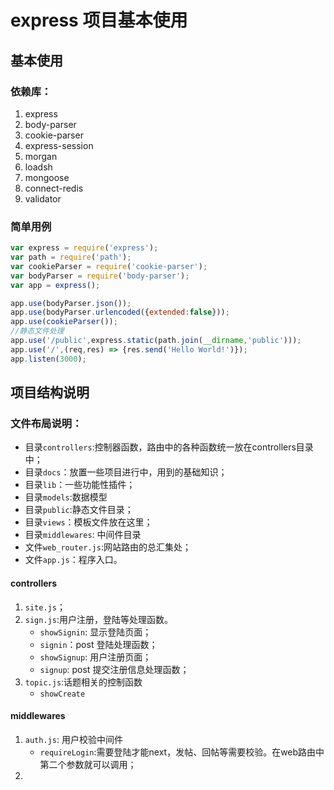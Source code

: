 # express 项目基本使用

## 基本使用

### 依赖库：
1. express
2. body-parser
3. cookie-parser
4. express-session
5. morgan
6. loadsh
7. mongoose
8. connect-redis
9. validator

### 简单用例
```javascript
var express = require('express');
var path = require('path');
var cookieParser = require('cookie-parser');
var bodyParser = require('body-parser');
var app = express();

app.use(bodyParser.json());
app.use(bodyParser.urlencoded({extended:false}));
app.use(cookieParser());
//静态文件处理
app.use('/public',express.static(path.join(__dirname,'public')));
app.use('/',(req,res) => {res.send('Hello World!')});
app.listen(3000);
```

## 项目结构说明
### 文件布局说明：
- 目录`controllers`:控制器函数，路由中的各种函数统一放在controllers目录中；
- 目录`docs`：放置一些项目进行中，用到的基础知识；
- 目录`lib`：一些功能性插件；
- 目录`models`:数据模型
- 目录`public`:静态文件目录；
- 目录`views`：模板文件放在这里；
- 目录`middlewares`: 中间件目录
- 文件`web_router.js`:网站路由的总汇集处；
- 文件`app.js`：程序入口。


#### controllers
1. `site.js`；
2. `sign.js`:用户注册，登陆等处理函数。
    - `showSignin`: 显示登陆页面；
    - `signin`：post 登陆处理函数；
    - `showSignup`: 用户注册页面；
    - `signup`: post 提交注册信息处理函数；
3. `topic.js`:话题相关的控制函数
    - `showCreate`

#### middlewares
1. `auth.js`: 用户校验中间件
    - `requireLogin`:需要登陆才能next，发帖、回帖等需要校验。在web路由中第二个参数就可以调用；
2.
